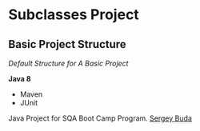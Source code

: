 # Subclasses Project
## Basic Project Structure

*Default Structure for A Basic Project*

**Java 8**

* Maven
* JUnit

Java Project for SQA Boot Camp Program. 
[Sergey Buda](https://github.com/sergeybuda)
